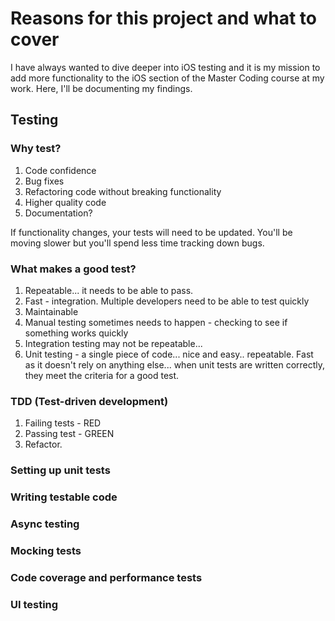 # Reasons for this project and what to cover

I have always wanted to dive deeper into iOS testing and it is my mission to add more functionality to the iOS section of the Master Coding course at my work. Here, I'll be documenting my findings.

## Testing

### Why test?

1. Code confidence
2. Bug fixes
3. Refactoring code without breaking functionality
4. Higher quality code
5. Documentation?

If functionality changes, your tests will need to be updated. You'll be moving slower but you'll spend less time tracking down bugs.

### What makes a good test?

1. Repeatable... it needs to be able to pass.
2. Fast - integration. Multiple developers need to be able to test quickly
3. Maintainable
4. Manual testing sometimes needs to happen - checking to see if something works quickly
5. Integration testing may not be repeatable...
6. Unit testing - a single piece of code... nice and easy.. repeatable. Fast as it doesn't rely on anything else... when unit tests are written correctly, they meet the criteria for a good test.

### TDD (Test-driven development)

1. Failing tests - RED
2. Passing test - GREEN
3. Refactor.

### Setting up unit tests

### Writing testable code

### Async testing

### Mocking tests

### Code coverage and performance tests

### UI testing
